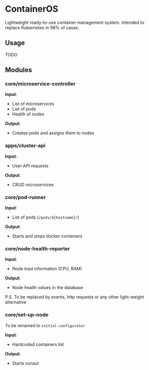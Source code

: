 # ContainerOS

Lightweight ready-to-use container management system. Intended to replace Kubernetes in 98% of cases.

## Usage

TODO

## Modules

### core/microservice-controller

**Input**: 
- List of microservices
- List of pods
- Health of nodes

**Output**: 
- Creates pods and assigns them to nodes

### apps/cluster-api
**Input**: 
- User API requests

**Output**: 
- CRUD microservices

### core/pod-runner
**Input**: 
- List of pods (`/pods/${hostname}/`)

**Output**: 
- Starts and stops docker containers

### core/node-health-reporter
**Input**: 
- Node load information (CPU, RAM)

**Output**: 
- Node health values in the database

P.S. To be replaced by events, http requests or any other light-weight alternative

### core/set-up-node
To be renamed to `initial-configurator`

**Input**: 
- Hardcoded containers list

**Output**: 
- Starts consul